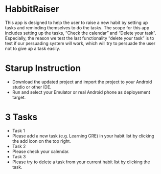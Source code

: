 # HabbitRaiser
This app is designed to help the user to raise a new habit by setting up tasks and reminding themselves to do the tasks. The scope for this app includes setting up the tasks, “Check the calendar” and “Delete your task”. Especially, the reason we test the last functionality “delete your task” is to test if our persuading system will work, which will try to persuade the user not to give up a task easily. 

# Starup Instruction 
* Download the updated project and import the project to your Android studio or other IDE. 
* Run and select your Emulator or real Android phone as deployement target.

# 3 Tasks
* Task 1
* Please add a new task (e.g. Learning GRE) in your habit list by clicking the add icon on the top right.
* Task 2
* Please check your calendar.
* Task 3 
* Please try to delete a task from your current habit list by clicking the task.
